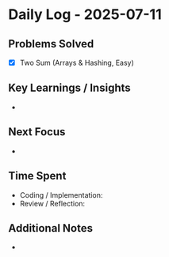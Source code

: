 # Daily Log - 2025-07-11

## Problems Solved
- [x] Two Sum (Arrays & Hashing, Easy)

## Key Learnings / Insights
- 

## Next Focus
- 

## Time Spent
- Coding / Implementation: 
- Review / Reflection: 

## Additional Notes
- 